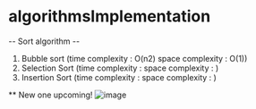 # algorithmsImplementation

-- Sort algorithm --
1. Bubble sort (time complexity : O(n2)  space complexity : O(1)) 
2. Selection Sort (time complexity :  space complexity : ) 
3. Insertion Sort (time complexity :  space complexity : ) 

** New one upcoming!
![image](https://user-images.githubusercontent.com/96929412/182003364-8d4ceb63-3a4a-42e4-b48d-dec920891bf6.png)
